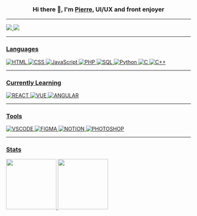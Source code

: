 ### <p align="center">Hi there 👋, I'm <a href="https://pierre-thiebaud.fr/">Pierre</a>, UI/UX and front enjoyer<p/>
<hr/>
<a href="https://www.linkedin.com/in/pierrethiebaud/"><img src="https://img.shields.io/badge/LinkedIn-0077B5?style=for-the-badge&logo=linkedin&logoColor=white/;link=https://www.linkedin.com/in/pierrethiebaud/">        <a href="http://pierre-thiebaud.fr/"><img src="https://img.shields.io/badge/website-000000?style=for-the-badge&logo=About.me&logoColor=white">
 
<hr/> 
 
### **Languages**
![HTML](https://img.shields.io/badge/HTML5-000?style=000&logo=html5&logoColor=white)
![CSS](https://img.shields.io/badge/CSS3-000?style=000&logo=css3&logoColor=white)
![JavaScript](https://img.shields.io/badge/-JavaScript-000?&logo=JavaScript&logoColor=white)
![PHP](https://img.shields.io/badge/PHP-000?style=000&logo=php&logoColor=white)
![SQL](https://img.shields.io/badge/-SQL-000?&logo=MySQL&logoColor=white)
![Python](https://img.shields.io/badge/-Python-000?&logo=Python&logoColor=white)
![C](https://img.shields.io/badge/-C-000?&logo=C&logoColor=white)
![C++](https://img.shields.io/badge/-C++-000?&logo=c%2b%2b&logoColor=FFF)
 
<hr/>
 
### **Currently Learning**
![REACT](https://img.shields.io/badge/React-000?style=000&logo=react&logoColor=FFF)
![VUE](https://img.shields.io/badge/Vue.js-000?style=000&logo=vue.js&logoColor=FFF)
![ANGULAR](https://img.shields.io/badge/Angular-000?style=000&logo=angular&logoColor=white)
  
<hr/> 
 
### **Tools**
![VSCODE](https://img.shields.io/badge/Visual_Studio-000?style=000&logo=visual%20studio&logoColor=white)
![FIGMA](https://img.shields.io/badge/Figma-000?style=000&logo=figma&logoColor=white)
![NOTION](https://img.shields.io/badge/Notion-000?style=000&logo=notion&logoColor=white)
![PHOTOSHOP](https://img.shields.io/badge/Adobe%20Photoshop-000?style=000&logo=Adobe%20Photoshop&logoColor=white)

<hr/> 
 
### **Stats**
<img height="137px" src="https://github-readme-stats.vercel.app/api?username=WTHIJ&hide_title=true&hide_border=true&show_icons=true&include_all_commits=true&count_private=true&theme=great-gatsby"/>      <img height="137px" src="https://github-readme-stats.vercel.app/api/top-langs/?username=WTHIJ&hide_title=true&hide_border=true&layout=compact&&include_all_commits=true&count_private=true&langs_count=6&theme=great-gatsby"/>
